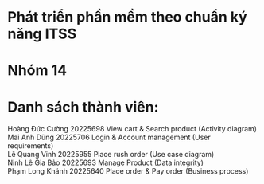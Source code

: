 # Phát triển phần mềm theo chuẩn ký năng ITSS
# Nhóm 14
# Danh sách thành viên: 
Hoàng Đức Cường  20225698 View cart & Search product (Activity diagram) <br />
Mai Anh Dũng 	20225706 Login & Account management (User requirements) <br />
Lê Quang Vinh 	20225955 Place rush order (Use case diagram) <br />
Ninh Lê Gia Bảo 	20225693 Manage Product (Data integrity) <br />
Phạm Long Khánh 	20225640 Place order & Pay order (Business process) <br />
